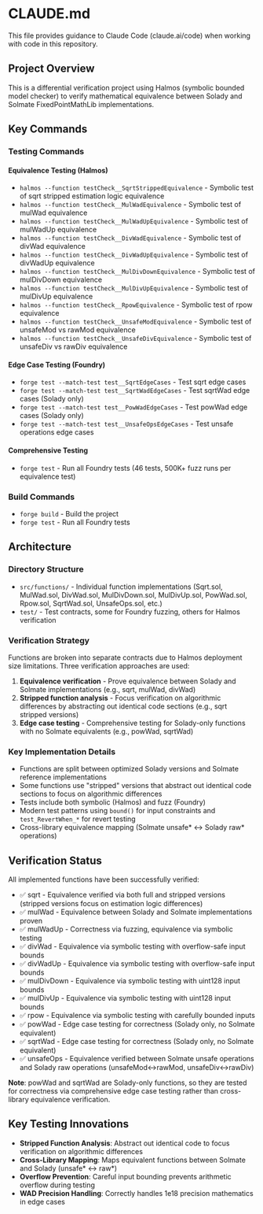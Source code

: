 # CLAUDE.md

This file provides guidance to Claude Code (claude.ai/code) when working with code in this repository.

## Project Overview

This is a differential verification project using Halmos (symbolic bounded model checker) to verify mathematical equivalence between Solady and Solmate FixedPointMathLib implementations.

## Key Commands

### Testing Commands

#### Equivalence Testing (Halmos)

- `halmos --function testCheck__SqrtStrippedEquivalence` - Symbolic test of sqrt stripped estimation logic equivalence
- `halmos --function testCheck__MulWadEquivalence` - Symbolic test of mulWad equivalence
- `halmos --function testCheck__MulWadUpEquivalence` - Symbolic test of mulWadUp equivalence
- `halmos --function testCheck__DivWadEquivalence` - Symbolic test of divWad equivalence
- `halmos --function testCheck__DivWadUpEquivalence` - Symbolic test of divWadUp equivalence
- `halmos --function testCheck__MulDivDownEquivalence` - Symbolic test of mulDivDown equivalence
- `halmos --function testCheck__MulDivUpEquivalence` - Symbolic test of mulDivUp equivalence
- `halmos --function testCheck__RpowEquivalence` - Symbolic test of rpow equivalence
- `halmos --function testCheck__UnsafeModEquivalence` - Symbolic test of unsafeMod vs rawMod equivalence
- `halmos --function testCheck__UnsafeDivEquivalence` - Symbolic test of unsafeDiv vs rawDiv equivalence

#### Edge Case Testing (Foundry)

- `forge test --match-test test__SqrtEdgeCases` - Test sqrt edge cases
- `forge test --match-test test__SqrtWadEdgeCases` - Test sqrtWad edge cases (Solady only)
- `forge test --match-test test__PowWadEdgeCases` - Test powWad edge cases (Solady only)
- `forge test --match-test test__UnsafeOpsEdgeCases` - Test unsafe operations edge cases

#### Comprehensive Testing

- `forge test` - Run all Foundry tests (46 tests, 500K+ fuzz runs per equivalence test)

### Build Commands

- `forge build` - Build the project
- `forge test` - Run all Foundry tests

## Architecture

### Directory Structure

- `src/functions/` - Individual function implementations (Sqrt.sol, MulWad.sol, DivWad.sol, MulDivDown.sol, MulDivUp.sol, PowWad.sol, Rpow.sol, SqrtWad.sol, UnsafeOps.sol, etc.)
- `test/` - Test contracts, some for Foundry fuzzing, others for Halmos verification

### Verification Strategy

Functions are broken into separate contracts due to Halmos deployment size limitations. Three verification approaches are used:

1. **Equivalence verification** - Prove equivalence between Solady and Solmate implementations (e.g., sqrt, mulWad, divWad)
2. **Stripped function analysis** - Focus verification on algorithmic differences by abstracting out identical code sections (e.g., sqrt stripped versions)
3. **Edge case testing** - Comprehensive testing for Solady-only functions with no Solmate equivalents (e.g., powWad, sqrtWad)

### Key Implementation Details

- Functions are split between optimized Solady versions and Solmate reference implementations
- Some functions use "stripped" versions that abstract out identical code sections to focus on algorithmic differences
- Tests include both symbolic (Halmos) and fuzz (Foundry)
- Modern test patterns using `bound()` for input constraints and `test_RevertWhen_*` for revert testing
- Cross-library equivalence mapping (Solmate unsafe* ↔ Solady raw* operations)

## Verification Status

All implemented functions have been successfully verified:

- ✅ sqrt - Equivalence verified via both full and stripped versions (stripped versions focus on estimation logic differences)
- ✅ mulWad - Equivalence between Solady and Solmate implementations proven
- ✅ mulWadUp - Correctness via fuzzing, equivalence via symbolic testing
- ✅ divWad - Equivalence via symbolic testing with overflow-safe input bounds
- ✅ divWadUp - Equivalence via symbolic testing with overflow-safe input bounds
- ✅ mulDivDown - Equivalence via symbolic testing with uint128 input bounds
- ✅ mulDivUp - Equivalence via symbolic testing with uint128 input bounds
- ✅ rpow - Equivalence via symbolic testing with carefully bounded inputs
- ✅ powWad - Edge case testing for correctness (Solady only, no Solmate equivalent)
- ✅ sqrtWad - Edge case testing for correctness (Solady only, no Solmate equivalent)
- ✅ unsafeOps - Equivalence verified between Solmate unsafe operations and Solady raw operations (unsafeMod↔rawMod, unsafeDiv↔rawDiv)

**Note**: powWad and sqrtWad are Solady-only functions, so they are tested for correctness via comprehensive edge case testing rather than cross-library equivalence verification.

## Key Testing Innovations

- **Stripped Function Analysis**: Abstract out identical code to focus verification on algorithmic differences
- **Cross-Library Mapping**: Maps equivalent functions between Solmate and Solady (unsafe* ↔ raw*)
- **Overflow Prevention**: Careful input bounding prevents arithmetic overflow during testing
- **WAD Precision Handling**: Correctly handles 1e18 precision mathematics in edge cases

